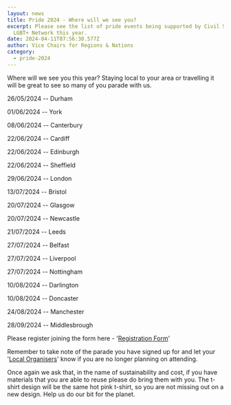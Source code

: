 ```yaml
---
layout: news
title: Pride 2024 - Where will we see you?
excerpt: Please see the list of pride events being supported by Civil Service
  LGBT+ Network this year.
date: 2024-04-11T07:56:30.577Z
author: Vice Chairs for Regions & Nations
category:
  - pride-2024
---
```

W﻿here will we see you this year? Staying local to your area or travelling it will be great to see so many of you parade with us. 

26/05/2024 -- Durham

01/06/2024 -- York

08/06/2024 -- Canterbury

22/06/2024 -- Cardiff

22/06/2024 -- Edinburgh

22/06/2024 -- Sheffield

29/06/2024 -- London

13/07/2024 -- Bristol

20/07/2024 -- Glasgow

20/07/2024 -- Newcastle

21/07/2024 -- Leeds

27/07/2024 -- Belfast

27/07/2024 -- Liverpool

2﻿7/07/2024 -- Nottingham

10/08/2024 -- Darlington

1﻿0/08/2024 -- Doncaster

24/08/2024 -- Manchester

28/09/2024 -- Middlesbrough

P﻿lease register joining the form here - '[Registration Form](https://forms.gle/Jo594SFMEYfwdKSK7)'

R﻿emember to take note of the parade you have signed up for and let your '[Local Organisers](https://www.civilservice.lgbt/team/)' know if you are no longer planning on attending. 

O﻿nce again we ask that, in the name of sustainability and cost, if you have materials that you are able to reuse please do bring them with you. The t-shirt design will be the same hot pink t-shirt, so you are not missing out on a new design. Help us do our bit for the planet.